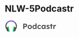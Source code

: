 # NLW-5Podcastr

<svg width="163" height="40" viewBox="0 0 163 40" fill="none" xmlns="http://www.w3.org/2000/svg">
  <path d="M58.208 29V12.2H65.288C66.28 12.2 67.168 12.44 67.952 12.92C68.752 13.384 69.384 14.024 69.848 14.84C70.328 15.64 70.568 16.544 70.568 17.552C70.568 18.592 70.328 19.528 69.848 20.36C69.384 21.176 68.752 21.832 67.952 22.328C67.168 22.808 66.28 23.048 65.288 23.048H61.664V29H58.208ZM61.64 19.904H64.928C65.52 19.904 66.016 19.688 66.416 19.256C66.832 18.808 67.04 18.256 67.04 17.6C67.04 16.944 66.832 16.408 66.416 15.992C66.016 15.56 65.52 15.344 64.928 15.344H61.64V19.904Z" fill="#494D4B"/>
  <path d="M78.959 29.24C77.663 29.24 76.511 28.96 75.503 28.4C74.495 27.824 73.703 27.04 73.127 26.048C72.551 25.056 72.263 23.92 72.263 22.64C72.263 21.376 72.551 20.248 73.127 19.256C73.703 18.264 74.495 17.488 75.503 16.928C76.511 16.352 77.663 16.064 78.959 16.064C80.223 16.064 81.359 16.352 82.367 16.928C83.375 17.488 84.167 18.264 84.743 19.256C85.319 20.248 85.607 21.376 85.607 22.64C85.607 23.92 85.319 25.056 84.743 26.048C84.167 27.04 83.375 27.824 82.367 28.4C81.359 28.96 80.223 29.24 78.959 29.24ZM78.959 26.384C79.599 26.384 80.175 26.224 80.687 25.904C81.199 25.568 81.591 25.12 81.863 24.56C82.151 24 82.295 23.36 82.295 22.64C82.295 21.92 82.151 21.28 81.863 20.72C81.591 20.16 81.199 19.72 80.687 19.4C80.175 19.08 79.599 18.92 78.959 18.92C78.303 18.92 77.719 19.08 77.207 19.4C76.695 19.72 76.295 20.16 76.007 20.72C75.719 21.28 75.575 21.92 75.575 22.64C75.575 23.36 75.719 24 76.007 24.56C76.295 25.12 76.695 25.568 77.207 25.904C77.719 26.224 78.303 26.384 78.959 26.384Z" fill="#494D4B"/>
  <path d="M93.2122 29.24C92.0922 29.24 91.0922 28.96 90.2122 28.4C89.3322 27.824 88.6362 27.04 88.1242 26.048C87.6282 25.056 87.3802 23.928 87.3802 22.664C87.3802 21.384 87.6282 20.248 88.1242 19.256C88.6362 18.264 89.3322 17.488 90.2122 16.928C91.0922 16.352 92.0922 16.064 93.2122 16.064C93.9802 16.064 94.7082 16.216 95.3962 16.52C96.1002 16.824 96.6682 17.216 97.1002 17.696V11.24H100.388V29H97.2682L97.2202 27.488C96.8042 27.984 96.2362 28.4 95.5162 28.736C94.7962 29.072 94.0282 29.24 93.2122 29.24ZM93.9322 26.504C94.9082 26.504 95.7002 26.152 96.3082 25.448C96.9162 24.728 97.2202 23.8 97.2202 22.664C97.2202 21.512 96.9162 20.584 96.3082 19.88C95.7002 19.16 94.9082 18.8 93.9322 18.8C92.9562 18.8 92.1642 19.16 91.5562 19.88C90.9482 20.584 90.6442 21.512 90.6442 22.664C90.6442 23.8 90.9482 24.728 91.5562 25.448C92.1642 26.152 92.9562 26.504 93.9322 26.504Z" fill="#494D4B"/>
  <path d="M109.208 29.24C108.008 29.24 106.928 28.952 105.968 28.376C105.024 27.8 104.272 27.016 103.712 26.024C103.168 25.032 102.896 23.904 102.896 22.64C102.896 21.392 103.168 20.272 103.712 19.28C104.272 18.288 105.024 17.504 105.968 16.928C106.928 16.352 108.008 16.064 109.208 16.064C110.344 16.064 111.376 16.272 112.304 16.688C113.248 17.104 113.984 17.688 114.512 18.44L112.712 20.6C112.376 20.136 111.912 19.744 111.32 19.424C110.728 19.088 110.128 18.92 109.52 18.92C108.848 18.92 108.248 19.088 107.72 19.424C107.208 19.744 106.8 20.184 106.496 20.744C106.208 21.304 106.064 21.936 106.064 22.64C106.064 23.344 106.216 23.976 106.52 24.536C106.824 25.096 107.24 25.544 107.768 25.88C108.296 26.2 108.888 26.36 109.544 26.36C110.168 26.36 110.744 26.224 111.272 25.952C111.8 25.664 112.28 25.264 112.712 24.752L114.512 26.912C113.968 27.616 113.216 28.184 112.256 28.616C111.296 29.032 110.28 29.24 109.208 29.24Z" fill="#494D4B"/>
  <path d="M121.472 29.24C120.416 29.24 119.464 28.952 118.616 28.376C117.768 27.8 117.088 27.016 116.576 26.024C116.08 25.032 115.832 23.904 115.832 22.64C115.832 21.344 116.08 20.208 116.576 19.232C117.088 18.24 117.776 17.464 118.64 16.904C119.52 16.344 120.512 16.064 121.616 16.064C122.512 16.064 123.296 16.248 123.968 16.616C124.64 16.968 125.176 17.432 125.576 18.008V16.328H128.84V29H125.552V27.296C125.104 27.856 124.52 28.32 123.8 28.688C123.096 29.056 122.32 29.24 121.472 29.24ZM122.36 26.384C123.336 26.384 124.128 26.04 124.736 25.352C125.344 24.664 125.648 23.76 125.648 22.64C125.648 21.52 125.344 20.616 124.736 19.928C124.128 19.24 123.336 18.896 122.36 18.896C121.4 18.896 120.616 19.24 120.008 19.928C119.416 20.616 119.12 21.52 119.12 22.64C119.12 23.76 119.416 24.664 120.008 25.352C120.616 26.04 121.4 26.384 122.36 26.384Z" fill="#494D4B"/>
  <path d="M136.531 29.24C135.363 29.24 134.323 29.048 133.411 28.664C132.499 28.28 131.763 27.736 131.203 27.032L133.267 25.28C133.747 25.808 134.291 26.192 134.899 26.432C135.507 26.656 136.123 26.768 136.747 26.768C137.243 26.768 137.643 26.656 137.947 26.432C138.251 26.208 138.403 25.896 138.403 25.496C138.403 25.144 138.259 24.864 137.971 24.656C137.683 24.464 136.995 24.224 135.907 23.936C134.291 23.52 133.147 22.952 132.475 22.232C131.883 21.592 131.587 20.8 131.587 19.856C131.587 19.104 131.811 18.448 132.259 17.888C132.707 17.312 133.299 16.864 134.035 16.544C134.771 16.224 135.571 16.064 136.435 16.064C137.427 16.064 138.363 16.24 139.243 16.592C140.123 16.944 140.859 17.424 141.451 18.032L139.675 19.976C139.227 19.56 138.707 19.216 138.115 18.944C137.539 18.656 137.003 18.512 136.507 18.512C135.355 18.512 134.779 18.912 134.779 19.712C134.795 20.096 134.971 20.4 135.307 20.624C135.627 20.848 136.355 21.112 137.491 21.416C139.011 21.816 140.083 22.344 140.707 23C141.251 23.56 141.523 24.304 141.523 25.232C141.523 26 141.299 26.688 140.851 27.296C140.419 27.904 139.827 28.384 139.075 28.736C138.323 29.072 137.475 29.24 136.531 29.24Z" fill="#494D4B"/>
  <path d="M145.249 29V19.28H142.849V16.328H145.249V13.088H148.513V16.328H151.177V19.28H148.513V29H145.249Z" fill="#494D4B"/>
  <path d="M153.376 29V16.328H156.544L156.592 18.416C157.008 17.728 157.552 17.168 158.224 16.736C158.912 16.288 159.632 16.064 160.384 16.064C160.672 16.064 160.936 16.088 161.176 16.136C161.432 16.168 161.648 16.216 161.824 16.28L160.936 19.88C160.76 19.784 160.536 19.704 160.264 19.64C159.992 19.576 159.72 19.544 159.448 19.544C158.664 19.544 158 19.816 157.456 20.36C156.928 20.888 156.664 21.56 156.664 22.376V29H153.376Z" fill="#494D4B"/>
  <path d="M38.125 19.8876C38.1494 23.0542 37.3397 26.1714 35.7773 28.9259C35.575 29.2837 35.3607 29.6337 35.1344 29.9759C35.0225 30.1498 34.8772 30.2998 34.7069 30.4171C34.5366 30.5345 34.3447 30.6169 34.1424 30.6595C33.94 30.7021 33.7312 30.7041 33.528 30.6655C33.3249 30.6268 33.1314 30.5482 32.9589 30.4341C32.7864 30.3201 32.6382 30.173 32.5229 30.0013C32.4077 29.8296 32.3277 29.6367 32.2875 29.4338C32.2474 29.231 32.2479 29.0222 32.2891 28.8195C32.3302 28.6168 32.4112 28.4244 32.5273 28.2532C34.0185 25.9897 34.8685 23.3644 34.9869 20.6564C35.1054 17.9484 34.4879 15.2589 33.2001 12.8738C31.9122 10.4887 30.0022 8.49708 27.673 7.11069C25.3438 5.7243 22.6824 4.99493 19.9719 5.0001C14.7617 5.01026 10.1422 7.74541 7.45703 11.8321C5.85185 14.2703 4.99768 17.1259 5.00046 20.045C5.00324 22.9641 5.86284 25.8182 7.47265 28.2532C7.70088 28.5991 7.78235 29.0216 7.69913 29.4275C7.61591 29.8335 7.37482 30.1898 7.0289 30.4181C6.68298 30.6463 6.26056 30.7278 5.85458 30.6445C5.44859 30.5613 5.09229 30.3202 4.86406 29.9743C3.07906 27.2655 2.05377 24.1272 1.89517 20.887C1.73658 17.6468 2.45049 14.4235 3.96241 11.5533C5.47433 8.68306 7.72885 6.27121 10.4907 4.56941C13.2526 2.86761 16.4205 1.93822 19.6641 1.87822C19.7781 1.87588 19.8914 1.8751 20.0047 1.8751C24.7948 1.86523 29.3932 3.75637 32.7905 7.13341C36.1877 10.5105 38.1063 15.0975 38.125 19.8876Z" fill="#494D4B"/>
  <path d="M9.06588 22.7944L11.8978 36.8819C12.0678 37.7276 12.8911 38.2753 13.7368 38.1053C14.5825 37.9353 15.1303 37.1119 14.9603 36.2663L12.1284 22.1788C11.9584 21.3331 11.135 20.7853 10.2893 20.9553C9.44363 21.1253 8.89588 21.9487 9.06588 22.7944Z" fill="#04D361"/>
  <path d="M11.8438 36.5641L11.1258 36.7086C10.0589 36.9234 8.95035 36.7225 8.02674 36.147C7.10313 35.5715 6.43429 34.6648 6.15703 33.6125C6.13594 33.5313 6.11641 33.45 6.1 33.3672L5.07109 28.2555C4.84812 27.1459 5.07482 25.9931 5.70138 25.0506C6.32793 24.108 7.30307 23.4528 8.4125 23.2289L9.13047 23.0844L10.3898 29.3406L11.8438 36.5641Z" fill="#494D4B"/>
  <path d="M11.8437 36.5641L11.1258 36.7086C10.0589 36.9234 8.95035 36.7225 8.02674 36.147C7.10313 35.5715 6.43429 34.6649 6.15703 33.6125C7.6744 32.2981 9.08944 30.87 10.3898 29.3407L11.8437 36.5641Z" fill="#494D4B"/>
  <path d="M36.1476 27.0875L35.7773 28.9258C35.575 29.2836 35.3607 29.6336 35.1344 29.9758C35.0225 30.1497 34.8772 30.2997 34.7069 30.4171C34.5366 30.5344 34.3447 30.6168 34.1424 30.6594C33.94 30.702 33.7312 30.7041 33.528 30.6654C33.3249 30.6267 33.1314 30.5481 32.9589 30.4341C32.7864 30.3201 32.6382 30.1729 32.5229 30.0012C32.4077 29.8295 32.3276 29.6366 32.2875 29.4338C32.2474 29.2309 32.2479 29.0221 32.2891 28.8194C32.3302 28.6167 32.4112 28.4243 32.5273 28.2531C33.5865 26.6502 34.3258 24.8577 34.7047 22.9742C35.2927 23.4668 35.7371 24.1089 35.991 24.8327C36.245 25.5566 36.2991 26.3355 36.1476 27.0875Z" fill="#494D4B"/>
  <path d="M34.2953 8.82971L32.0539 11.0711C30.6573 9.1825 28.836 7.64891 26.7371 6.59426C24.6383 5.53962 22.3208 4.99349 19.9719 5.00002C14.7617 5.01017 10.1422 7.74533 7.45703 11.832L5.18359 9.55861C6.82274 7.22938 8.98843 5.31984 11.5046 3.98527C14.0207 2.65069 16.8163 1.92875 19.6641 1.87814C19.7781 1.8758 19.8914 1.87502 20.0047 1.87502C22.7591 1.86885 25.4786 2.49223 27.9553 3.69756C30.4321 4.9029 32.6006 6.6583 34.2953 8.82971Z" fill="#8257E5"/>
  <path d="M27.8463 22.1635L25.0144 36.251C24.8444 37.0967 25.3921 37.9201 26.2378 38.0901C27.0835 38.2601 27.9069 37.7123 28.0769 36.8666L30.9088 22.7791C31.0788 21.9335 30.531 21.1101 29.6853 20.9401C28.8396 20.7701 28.0163 21.3178 27.8463 22.1635Z" fill="#04D361"/>
  <path d="M34.9289 28.2555L33.9 33.3672C33.6766 34.4767 33.0216 35.4521 32.0791 36.0787C31.1366 36.7054 29.9838 36.9319 28.8742 36.7086L28.1562 36.5641L28.9 32.8711L30.8695 23.0844L31.5875 23.2289C32.6968 23.4531 33.672 24.108 34.2992 25.05C34.3856 25.1799 34.4646 25.3144 34.5359 25.4531C34.9817 26.3154 35.1203 27.3038 34.9289 28.2555Z" fill="#494D4B"/>
  <path d="M34.9289 28.2555L33.9 33.3672C33.6766 34.4768 33.0216 35.4521 32.0791 36.0788C31.1366 36.7054 29.9838 36.932 28.8742 36.7086L28.1562 36.5641L28.9 32.8711C31.0403 30.6086 32.9299 28.1215 34.5359 25.4531C34.9817 26.3154 35.1203 27.3039 34.9289 28.2555Z" fill="#494D4B"/>
</svg>
